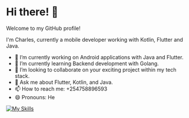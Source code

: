 # Hi there! :wave:

Welcome to my GitHub profile!

I'm Charles, currently a mobile developer working with Kotlin, Flutter and Java.

- 🔭 I’m currently working on Android applications with Java and Flutter.
- 🌱 I’m currently learning Backend development with Golang.
- 💃 I’m looking to collaborate on your exciting project within my tech stack.
- 💬 Ask me about Flutter, Kotlin, and Java.
- 📫 How to reach me: +254758896593
- 😄 Pronouns: He

 [![My Skills](https://skillicons.dev/icons?i=java,kotlin,flutter,go,firebase,github,aws,androidstudio&perline=3)](https://skillicons.dev)



